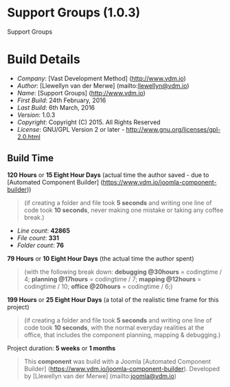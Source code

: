 # Support Groups (1.0.3)

Support Groups

# Build Details

+ *Company*: [Vast Development Method] (http://www.vdm.io)
+ *Author*: [Llewellyn van der Merwe] (mailto:llewellyn@vdm.io)
+ *Name*: [Support Groups] (http://www.vdm.io)
+ *First Build*: 24th February, 2016
+ *Last Build*: 6th March, 2016
+ *Version*: 1.0.3
+ *Copyright*: Copyright (C) 2015. All Rights Reserved
+ *License*: GNU/GPL Version 2 or later - http://www.gnu.org/licenses/gpl-2.0.html

## Build Time

**120 Hours** or **15 Eight Hour Days** (actual time the author saved -
due to [Automated Component Builder] (https://www.vdm.io/joomla-component-builder))

> (if creating a folder and file took **5 seconds** and writing one line of code took **10 seconds**,
> never making one mistake or taking any coffee break.)

+ *Line count*: **42865**
+ *File count*: **331**
+ *Folder count*: **76**

**79 Hours** or **10 Eight Hour Days** (the actual time the author spent)

> (with the following break down:
> **debugging @30hours** = codingtime / 4;
> **planning @17hours** = codingtime / 7;
> **mapping @12hours** = codingtime / 10;
> **office @20hours** = codingtime / 6;)

**199 Hours** or **25 Eight Hour Days**
(a total of the realistic time frame for this project)

> (if creating a folder and file took **5 seconds** and writing one line of code took **10 seconds**,
> with the normal everyday realities at the office, that includes the component planning, mapping & debugging.)

Project duration: **5 weeks** or **1 months**

> This **component** was build with a Joomla [Automated Component Builder] (https://www.vdm.io/joomla-component-builder).
> Developed by [Llewellyn van der Merwe] (mailto:joomla@vdm.io)